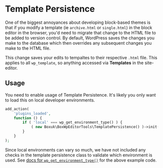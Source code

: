 # Template Persistence
One of the biggest annoyances about developing block-based themes is that if you modify a template (ie `archive.html` or `single.html`) in the block editor in the browser, you'd need to migrate that change to the HTML file to be added to version control. By default, WordPress saves the changes you make to the database which then overrides any subsequent changes you make to the HTML file. 

This change saves your edits to tempaltes to their respective `.html` file. This applies to all `wp_template`, so anything accessed via **Templates** in the site-editor. 

## Usage
You need to enable usage of Template Persistence. It's likely you only want to load this on local developer environments. 
```php
add_action(
    'plugins_loaded', 
    function () { 
        if ( 'local' === wp_get_environment_type() ) { 
            ( new Boxuk\BoxWpEditorTools\TemplatePersistence() )->init(); 
        }
    }
);
```
Since local environments can vary so much, we have not included any checks in the template persistence class to validate which environment is used. See [docs for `wp_get_environment_type()`](https://developer.wordpress.org/reference/functions/wp_get_environment_type/) for the above example code. 
